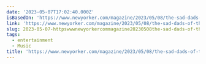 ```yaml
---
date: '2023-05-07T17:02:40.000Z'
isBasedOn: 'https://www.newyorker.com/magazine/2023/05/08/the-sad-dads-of-the-national'
link: 'https://www.newyorker.com/magazine/2023/05/08/the-sad-dads-of-the-national'
slug: 2023-05-07-httpswwwnewyorkercommagazine20230508the-sad-dads-of-the-national
tags:
  - entertainment
  - Music
title: 'https://www.newyorker.com/magazine/2023/05/08/the-sad-dads-of-the-national'
---
```


